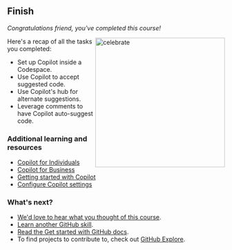 

<!--
  <<< Author notes: Finish >>>
  Review what we learned, ask for feedback, provide next steps.
-->

## Finish

_Congratulations friend, you've completed this course!_

<img src="https://octodex.github.com/images/welcometocat.png" alt=celebrate width=300 align=right>

Here's a recap of all the tasks you completed:

- Set up Copilot inside a Codespace.
- Use Copilot to accept suggested code.
- Use Copilot's hub for alternate suggestions.
- Leverage comments to have Copilot auto-suggest code.

### Additional learning and resources

- [Copilot for Individuals](https://docs.github.com/en/copilot/overview-of-github-copilot/about-github-copilot-for-individuals)
- [Copilot for Business](https://docs.github.com/en/copilot/overview-of-github-copilot/about-github-copilot-for-business)
- [Getting started with Copilot](https://docs.github.com/en/copilot/getting-started-with-github-copilot/getting-started-with-github-copilot-in-visual-studio-code)
- [Configure Copilot settings](https://docs.github.com/en/copilot/configuring-github-copilot/configuring-github-copilot-settings-on-githubcom)

### What's next?

- [We'd love to hear what you thought of this course](https://github.com/skills/.github/discussions).
- [Learn another GitHub skill](https://github.com/skills).
- [Read the Get started with GitHub docs](https://docs.github.com/en/get-started).
- To find projects to contribute to, check out [GitHub Explore](https://github.com/explore).


